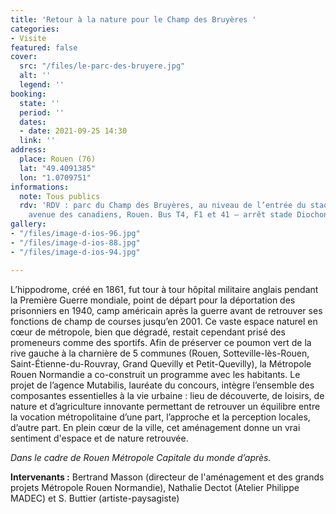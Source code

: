 ```yaml
---
title: 'Retour à la nature pour le Champ des Bruyères '
categories:
- Visite
featured: false
cover:
  src: "/files/le-parc-des-bruyere.jpg"
  alt: ''
  legend: ''
booking:
  state: ''
  period: ''
  dates:
  - date: 2021-09-25 14:30
  link: ''
address:
  place: Rouen (76)
  lat: "49.4091385"
  lon: "1.0709751"
informations:
  note: Tous publics
  rdv: 'RDV : parc du Champ des Bruyères, au niveau de l’entrée du stade Diochon,
    avenue des canadiens, Rouen. Bus T4, F1 et 41 – arrêt stade Diochon'
gallery:
- "/files/image-d-ios-96.jpg"
- "/files/image-d-ios-88.jpg"
- "/files/image-d-ios-94.jpg"

---
```

L’hippodrome, créé en 1861, fut tour à tour hôpital militaire anglais pendant la Première Guerre mondiale, point de départ pour la déportation des prisonniers en 1940, camp américain après la guerre avant de retrouver ses fonctions de champ de courses jusqu’en 2001. Ce vaste espace naturel en cœur de métropole, bien que dégradé, restait cependant prisé des promeneurs comme des sportifs. Afin de préserver ce poumon vert de la rive gauche à la charnière de 5 communes (Rouen, Sotteville-lès-Rouen, Saint-Étienne-du-Rouvray, Grand Quevilly et Petit-Quevilly), la Métropole Rouen Normandie a co-construit un programme avec les habitants. Le projet de l’agence Mutabilis, lauréate du concours, intègre l’ensemble des composantes essentielles à la vie urbaine : lieu de découverte, de loisirs, de nature et d’agriculture innovante permettant de retrouver un équilibre entre la vocation métropolitaine d’une part, l’approche et la perception locales, d’autre part. En plein cœur de la ville, cet aménagement donne un vrai sentiment d'espace et de nature retrouvée.

_Dans le cadre de Rouen Métropole Capitale du monde d’après._

**Intervenants :** Bertrand Masson (directeur de l'aménagement et des grands projets Métropole Rouen Normandie), Nathalie Dectot (Atelier Philippe MADEC) et S. Buttier (artiste-paysagiste)